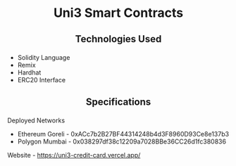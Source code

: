 # <p align="center">Uni3 Smart Contracts</p>
## <p align="center">Technologies Used</p>
- Solidity Language
- Remix
- Hardhat
- ERC20 Interface

## <p align="center">Specifications</p>
Deployed Networks
- Ethereum Goreli - 0xACc7b2B27BF44314248b4d3F8960D93Ce8e137b3
- Polygon Mumbai - 0x038297df38c12209a7028BBe36CC26d1fc380836

Website - https://uni3-credit-card.vercel.app/
